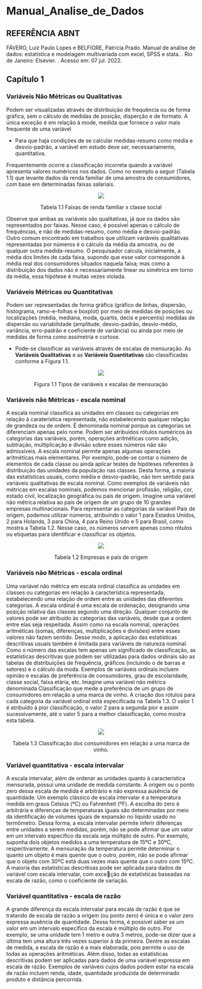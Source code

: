 # Manual_Analise_de_Dados

## REFERÊNCIA ABNT 

FÁVERO, Luiz Paulo Lopes e BELFIORE, Patrícia Prado. Manual de análise de dados: estatística e modelagem multivariada com excel, SPSS e stata. . Rio de Janeiro: Elsevier. . Acesso em: 07 jul. 2022.

## 

## Capitulo 1

### Variáveis Não Métricas ou Qualitativas
  Podem ser visualizadas através de distribuição de frequência ou de forma gráfica, sem o cálculo de medidas de posição, disperção e de formato. A única exceção é em relação à mode, medida que fornece o valor mais frequente de uma variável

  - Para que haja condições de se calcular medidas-resumo como média e desvio-padrão, a variável em estudo deve ser, necessariamente, quantitativa.

  Frequentemente ocorre a classificação incorreta quando a variável apresenta valores numéricos nos dados. Como no exemplo a seguir (Tabela 1.1) que levante dados da renda familiar de uma amostra de consumidores, com base em determinadas faixas salariais.


  <div align="center">
    <img src="https://user-images.githubusercontent.com/82683162/216629429-cd8c9ad2-4f52-43f5-9ab3-4e332186395a.png" />
    <p>Tabela 1.1 Faixas de renda familiar x classe social</p>
  </div>

  Observe que ambas as variáveis são qualitativas, já que os dados são representados por faixas. Nesse caso, é possível apenas o cálculo de frequências, e não de medidas-resumo, como média e desvio-padrão. Outro comum encontrado em trabalhos que utilizam variáveis qualitativas representadas por números é o cálculo da média da amostra, ou de qualquer outra medida-resumo. O pesquisador calcula, inicialmente, a média dos limites de cada faixa, supondo que esse valor corresponde à média real dos consumidores situados naquela faixa; mas como a distribuição dos dados não é necessariamente linear ou simétrica em torno da média, essa hipótese é muitas vezes violada.
  
### Variáveis Métricas ou Quantitativas
Podem ser representadas de forma gráfica (gráfico de linhas, dispersão, histograma, ramo-e-folhas e boxplot) por meio de medidas de posições ou localizações (média, mediana, moda, quartis, decis e percentis) medidas de dispersão ou variabilidade (amplitude, desvio-padrão, desvio-médio, variância, erro-padrão e coeficiente de variância) ou ainda por meio de medidas de forma como assimetria e curtose.
 
- Pode-se classificar as variáveis através de escalas de mensuração. As **Variáveis Qualitativas** e as **Variáveis Quantitativas** são classificadas conforme a Figura 1.1.

<div align="center">
    <img src="https://user-images.githubusercontent.com/82683162/216635243-a854dee6-7ea6-483b-b571-021776aa5c2f.png" />
    <p>Figura 1.1 Tipos de variáveis x escalas de mensuração</p>
  </div>

### Variáveis não Métricas - escala nominal
  A escala nominal classifica as unidades em classes ou categorias em relação à caraterística representada, não 
estabelecendo qualquer relação de grandeza ou de ordem. É denominada nominal porque as categorias se diferenciam apenas pelo nome.
  Podem ser atribuídos rótulos numéricos às categorias das variáveis, porém, operações aritméticas como adição, subtração, multiplicação e divisão sobre esses números não são admissíveis. A escala nominal permite apenas algumas operações aritméticas mais elementares. Por exemplo, pode-se contar o número de elementos de cada classe ou ainda aplicar testes de hipóteses referentes à distribuição das unidades da população nas classes. Desta forma, a maioria das estatísticas usuais, como média e desvio-padrão, não tem sentido para variáveis qualitativas de escala nominal. 
  Como exemplos de variáveis não métricas em escalas nominais, podemos mencionar profissão, religião, cor, estado civil, localização geográfica ou país de origem. 
  Imagine uma variável não métrica relativa ao país de origem de um grupo de 10 grandes empresas multinacionais. Para representar as categorias da variável País de origem, podemos utilizar números, atribuindo o valor 1 para Estados Unidos, 2 para Holanda, 3 para China, 4 para Reino Unido e 5 para Brasil, como mostra a Tabela 
1.2. Nesse caso, os números servem apenas como rótulos ou etiquetas para identificar e classificar os objetos. 

<div align="center">
    <img src="https://user-images.githubusercontent.com/82683162/216639009-cc6f43fd-126f-4f43-ab89-a93870c2e24c.png" />
    <p>Tabela 1.2 Empresas e país de origem</p>
</div>

### Variáveis não Métricas - escala ordinal
  Uma variável não métrica em escala ordinal classifica as unidades em classes ou categorias em relação à característica representada, estabelecendo uma relação de ordem entre as unidades das diferentes categorias. A escala ordinal é uma escala de ordenação, designando uma posição relativa das classes segundo uma direção. Qualquer conjunto de valores pode ser atribuído às categorias das variáveis, desde que a ordem entre elas seja respeitada. 
  Assim como na escala nominal, operações aritméticas (somas, diferenças, multiplicações e divisões) entre esses 
valores não fazem sentido. Desse modo, a aplicação das estatísticas descritivas usuais também é limitada para variáveis de natureza nominal. Como o número das escalas tem apenas um significado de classificação, as estatísticas descritivas que podem ser utilizadas para dados ordinais são as tabelas de distribuições de frequência, gráficos (incluindo o de barras e setores) e o cálculo da moda.
  Exemplos de variáveis ordinais incluem opinião e escalas de preferência de consumidores, grau de escolaridade, classe social, faixa etária, etc. 
  Imagine uma variável não métrica denominada Classificação que mede a preferência de um grupo de consumidores em relação a uma marca de vinho. A criação dos rótulos para cada categoria da variável ordinal está especificada na Tabela 1.3. O valor 1 é atribuído à pior classificação, o valor 2 para a segunda pior e assim sucessivamente, até o valor 5 para a melhor classificação, como mostra esta tabela. 
  
<div align="center">
    <img src="https://user-images.githubusercontent.com/82683162/216653139-0616177c-721f-4341-be82-5a3fd93abe72.png" />
    <p>Tabela 1.3 Classificação dos consumidores em relação a uma marca de vinho.</p>
</div>

### Variável quantitativa - escala intervalar
  A escala intervalar, além de ordenar as unidades quanto à característica mensurada, possui uma unidade de 
medida constante. A origem ou o ponto zero dessa escala de medida é arbitrário e não expressa ausência de quantidade. 
  Um exemplo clássico de escala intervalar é a temperatura medida em graus Celsius (ºC) ou Fahrenheit (ºF). A escolha do zero é arbitrária e diferenças de temperaturas iguais são determinadas por meio da identificação de volumes iguais de expansão no líquido usado no termômetro. Dessa forma, a escala intervalar permite inferir diferenças entre unidades a serem medidas, porém, não se pode afirmar que um valor em um intervalo específico da escala seja múltiplo de outro. Por exemplo, suponha dois objetos medidos a uma temperatura de 15ºC e 30ºC, respectivamente. A mensuração da temperatura permite determinar o quanto um objeto é mais quente que o 
outro, porém, não se pode afirmar que o objeto com 30ºC está duas vezes mais quente que o outro com 15ºC.  
  A maioria das estatísticas descritivas pode ser aplicada para dados de variável com escala intervalar, com exceção de estatísticas baseadas na escala de razão, como o coeficiente de variação. 
  
### Variável quantitativa - escala de razão
  A grande diferença da escala intervalar para escala de razão é que se tratando de escala de razão a origem (ou ponto zero) é única e o valor zero expressa ausência de quantidade. Dessa forma, é possível saber se um valor em um intervalo específico da escala é múltiplo de outro. Por exemplo, se uma unidade tem 1 metro e outra 3 metros, pode-se dizer que a última tem uma altura três vezes superior à da primeira. 
  Dentre as escalas de medida, a escala de razão é a mais elaborada, pois permite o uso de todas as operações aritméticas. Além disso, todas as estatísticas descritivas podem ser aplicadas para dados de uma variável expressa em escala de razão. 
   Exemplos de variáveis cujos dados podem estar na escala de razão incluem renda, idade, quantidade produzida de determinado produto e distância percorrida. 


  
